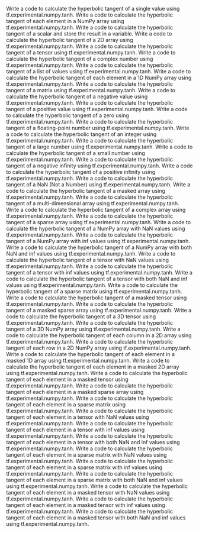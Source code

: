 Write a code to calculate the hyperbolic tangent of a single value using tf.experimental.numpy.tanh.
Write a code to calculate the hyperbolic tangent of each element in a NumPy array using tf.experimental.numpy.tanh.
Write a code to calculate the hyperbolic tangent of a scalar and store the result in a variable.
Write a code to calculate the hyperbolic tangent of a 2D array using tf.experimental.numpy.tanh.
Write a code to calculate the hyperbolic tangent of a tensor using tf.experimental.numpy.tanh.
Write a code to calculate the hyperbolic tangent of a complex number using tf.experimental.numpy.tanh.
Write a code to calculate the hyperbolic tangent of a list of values using tf.experimental.numpy.tanh.
Write a code to calculate the hyperbolic tangent of each element in a 1D NumPy array using tf.experimental.numpy.tanh.
Write a code to calculate the hyperbolic tangent of a matrix using tf.experimental.numpy.tanh.
Write a code to calculate the hyperbolic tangent of a negative value using tf.experimental.numpy.tanh.
Write a code to calculate the hyperbolic tangent of a positive value using tf.experimental.numpy.tanh.
Write a code to calculate the hyperbolic tangent of a zero using tf.experimental.numpy.tanh.
Write a code to calculate the hyperbolic tangent of a floating-point number using tf.experimental.numpy.tanh.
Write a code to calculate the hyperbolic tangent of an integer using tf.experimental.numpy.tanh.
Write a code to calculate the hyperbolic tangent of a large number using tf.experimental.numpy.tanh.
Write a code to calculate the hyperbolic tangent of a small number using tf.experimental.numpy.tanh.
Write a code to calculate the hyperbolic tangent of a negative infinity using tf.experimental.numpy.tanh.
Write a code to calculate the hyperbolic tangent of a positive infinity using tf.experimental.numpy.tanh.
Write a code to calculate the hyperbolic tangent of a NaN (Not a Number) using tf.experimental.numpy.tanh.
Write a code to calculate the hyperbolic tangent of a masked array using tf.experimental.numpy.tanh.
Write a code to calculate the hyperbolic tangent of a multi-dimensional array using tf.experimental.numpy.tanh.
Write a code to calculate the hyperbolic tangent of a complex array using tf.experimental.numpy.tanh.
Write a code to calculate the hyperbolic tangent of a sparse array using tf.experimental.numpy.tanh.
Write a code to calculate the hyperbolic tangent of a NumPy array with NaN values using tf.experimental.numpy.tanh.
Write a code to calculate the hyperbolic tangent of a NumPy array with inf values using tf.experimental.numpy.tanh.
Write a code to calculate the hyperbolic tangent of a NumPy array with both NaN and inf values using tf.experimental.numpy.tanh.
Write a code to calculate the hyperbolic tangent of a tensor with NaN values using tf.experimental.numpy.tanh.
Write a code to calculate the hyperbolic tangent of a tensor with inf values using tf.experimental.numpy.tanh.
Write a code to calculate the hyperbolic tangent of a tensor with both NaN and inf values using tf.experimental.numpy.tanh.
Write a code to calculate the hyperbolic tangent of a sparse matrix using tf.experimental.numpy.tanh.
Write a code to calculate the hyperbolic tangent of a masked tensor using tf.experimental.numpy.tanh.
Write a code to calculate the hyperbolic tangent of a masked sparse array using tf.experimental.numpy.tanh.
Write a code to calculate the hyperbolic tangent of a 3D tensor using tf.experimental.numpy.tanh.
Write a code to calculate the hyperbolic tangent of a 3D NumPy array using tf.experimental.numpy.tanh.
Write a code to calculate the hyperbolic tangent of each column in a 2D array using tf.experimental.numpy.tanh.
Write a code to calculate the hyperbolic tangent of each row in a 2D NumPy array using tf.experimental.numpy.tanh.
Write a code to calculate the hyperbolic tangent of each element in a masked 1D array using tf.experimental.numpy.tanh.
Write a code to calculate the hyperbolic tangent of each element in a masked 2D array using tf.experimental.numpy.tanh.
Write a code to calculate the hyperbolic tangent of each element in a masked tensor using tf.experimental.numpy.tanh.
Write a code to calculate the hyperbolic tangent of each element in a masked sparse array using tf.experimental.numpy.tanh.
Write a code to calculate the hyperbolic tangent of each element in a sparse matrix using tf.experimental.numpy.tanh.
Write a code to calculate the hyperbolic tangent of each element in a tensor with NaN values using tf.experimental.numpy.tanh.
Write a code to calculate the hyperbolic tangent of each element in a tensor with inf values using tf.experimental.numpy.tanh.
Write a code to calculate the hyperbolic tangent of each element in a tensor with both NaN and inf values using tf.experimental.numpy.tanh.
Write a code to calculate the hyperbolic tangent of each element in a sparse matrix with NaN values using tf.experimental.numpy.tanh.
Write a code to calculate the hyperbolic tangent of each element in a sparse matrix with inf values using tf.experimental.numpy.tanh.
Write a code to calculate the hyperbolic tangent of each element in a sparse matrix with both NaN and inf values using tf.experimental.numpy.tanh.
Write a code to calculate the hyperbolic tangent of each element in a masked tensor with NaN values using tf.experimental.numpy.tanh.
Write a code to calculate the hyperbolic tangent of each element in a masked tensor with inf values using tf.experimental.numpy.tanh.
Write a code to calculate the hyperbolic tangent of each element in a masked tensor with both NaN and inf values using tf.experimental.numpy.tanh.